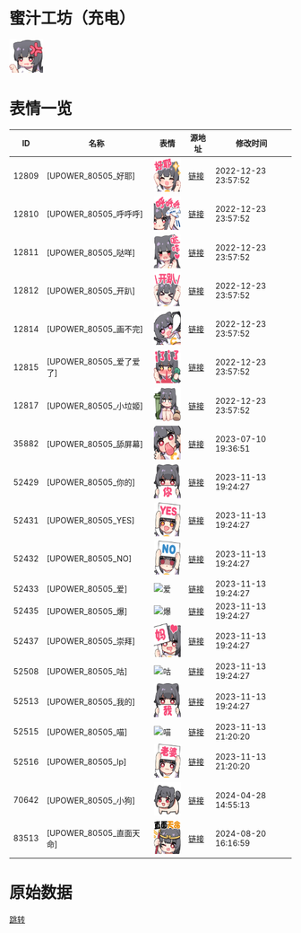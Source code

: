 # 蜜汁工坊（充电）

<img src="./cover.png" height="60" alt="cover" />

# 表情一览

|ID|名称|表情|源地址|修改时间|
|----|----|----|----|----|
|12809|[UPOWER_80505_好耶]|<img src="./pic/012809_%5BUPOWER_80505_好耶%5D.png" height="60" alt="好耶"/>|[链接](https://i0.hdslb.com/bfs/garb/d30152afc36ad2fd4ea1b8cd50a376172674e8cc.png)|2022-12-23 23:57:52|
|12810|[UPOWER_80505_呼呼呼]|<img src="./pic/012810_%5BUPOWER_80505_呼呼呼%5D.png" height="60" alt="呼呼呼"/>|[链接](https://i0.hdslb.com/bfs/garb/b98d65b1abce2d1c26601c84c2b8aa32bd450a26.png)|2022-12-23 23:57:52|
|12811|[UPOWER_80505_哒咩]|<img src="./pic/012811_%5BUPOWER_80505_哒咩%5D.png" height="60" alt="哒咩"/>|[链接](https://i0.hdslb.com/bfs/garb/a4689ce8ed0387cc577538a421b48ebd1a370a7c.png)|2022-12-23 23:57:52|
|12812|[UPOWER_80505_开趴]|<img src="./pic/012812_%5BUPOWER_80505_开趴%5D.png" height="60" alt="开趴"/>|[链接](https://i0.hdslb.com/bfs/garb/11dc226847a4fb3db8dbb7c369603e456152e21d.png)|2022-12-23 23:57:52|
|12814|[UPOWER_80505_画不完]|<img src="./pic/012814_%5BUPOWER_80505_画不完%5D.png" height="60" alt="画不完"/>|[链接](https://i0.hdslb.com/bfs/garb/59f288f01a9d4ad5bf43ea6f04b3ff6ae9b9d2a2.png)|2022-12-23 23:57:52|
|12815|[UPOWER_80505_爱了爱了]|<img src="./pic/012815_%5BUPOWER_80505_爱了爱了%5D.png" height="60" alt="爱了爱了"/>|[链接](https://i0.hdslb.com/bfs/garb/cec405bd8e0700ccabd90425ad3c40795a73ee96.png)|2022-12-23 23:57:52|
|12817|[UPOWER_80505_小垃姬]|<img src="./pic/012817_%5BUPOWER_80505_小垃姬%5D.png" height="60" alt="小垃姬"/>|[链接](https://i0.hdslb.com/bfs/garb/a12ba8e4de9df3bd96aa4428dbd04a7796e2e7e3.png)|2022-12-23 23:57:52|
|35882|[UPOWER_80505_舔屏幕]|<img src="./pic/035882_%5BUPOWER_80505_舔屏幕%5D.png" height="60" alt="舔屏幕"/>|[链接](https://i0.hdslb.com/bfs/garb/d2a75847808d203a24707320f7317ebe42d37079.png)|2023-07-10 19:36:51|
|52429|[UPOWER_80505_你的]|<img src="./pic/052429_%5BUPOWER_80505_你的%5D.png" height="60" alt="你的"/>|[链接](https://i0.hdslb.com/bfs/garb/47585ddca78bbac589874863716ffa7fa775c712.png)|2023-11-13 19:24:27|
|52431|[UPOWER_80505_YES]|<img src="./pic/052431_%5BUPOWER_80505_YES%5D.png" height="60" alt="YES"/>|[链接](https://i0.hdslb.com/bfs/garb/9f6ff20b44ce228643185046282b76a85af38c84.png)|2023-11-13 19:24:27|
|52432|[UPOWER_80505_NO]|<img src="./pic/052432_%5BUPOWER_80505_NO%5D.png" height="60" alt="NO"/>|[链接](https://i0.hdslb.com/bfs/garb/d6b41aea55912cb37dc0404850789b78497d2914.png)|2023-11-13 19:24:27|
|52433|[UPOWER_80505_爱]|<img src="./pic/052433_%5BUPOWER_80505_爱%5D.png" height="60" alt="爱"/>|[链接](https://i0.hdslb.com/bfs/garb/c6b4b27addaadfc73b446520d99c4d46c0799658.png)|2023-11-13 19:24:27|
|52435|[UPOWER_80505_爆]|<img src="./pic/052435_%5BUPOWER_80505_爆%5D.png" height="60" alt="爆"/>|[链接](https://i0.hdslb.com/bfs/garb/8745f09282790878531d33db677b954e153a9df8.png)|2023-11-13 19:24:27|
|52437|[UPOWER_80505_崇拜]|<img src="./pic/052437_%5BUPOWER_80505_崇拜%5D.png" height="60" alt="崇拜"/>|[链接](https://i0.hdslb.com/bfs/garb/e9a57cb21749aad9ae451aafa30152cb1710beb6.png)|2023-11-13 19:24:27|
|52508|[UPOWER_80505_咕]|<img src="./pic/052508_%5BUPOWER_80505_咕%5D.png" height="60" alt="咕"/>|[链接](https://i0.hdslb.com/bfs/garb/bf208401593f21a08ea5615a18da38bb742c33a9.png)|2023-11-13 19:24:27|
|52513|[UPOWER_80505_我的]|<img src="./pic/052513_%5BUPOWER_80505_我的%5D.png" height="60" alt="我的"/>|[链接](https://i0.hdslb.com/bfs/garb/43a2942f95da63d631338560388fdd29f0f9ac2a.png)|2023-11-13 19:24:27|
|52515|[UPOWER_80505_喵]|<img src="./pic/052515_%5BUPOWER_80505_喵%5D.png" height="60" alt="喵"/>|[链接](https://i0.hdslb.com/bfs/garb/b05abf54b4cde4fb91b4a604526e39e7856f937f.png)|2023-11-13 21:20:20|
|52516|[UPOWER_80505_lp]|<img src="./pic/052516_%5BUPOWER_80505_lp%5D.png" height="60" alt="lp"/>|[链接](https://i0.hdslb.com/bfs/garb/e40f6b9288dc516ef0bf5d638684976497cf236f.png)|2023-11-13 21:20:20|
|70642|[UPOWER_80505_小狗]|<img src="./pic/070642_%5BUPOWER_80505_小狗%5D.png" height="60" alt="小狗"/>|[链接](https://i0.hdslb.com/bfs/garb/d428e3e1fec3254be84a826580c707fba3cf5448.png)|2024-04-28 14:55:13|
|83513|[UPOWER_80505_直面天命]|<img src="./pic/083513_%5BUPOWER_80505_直面天命%5D.png" height="60" alt="直面天命"/>|[链接](https://i0.hdslb.com/bfs/garb/00690b2b0fd2b43038daa59a817fdca045955347.png)|2024-08-20 16:16:59|

# 原始数据

[跳转](./raw.json)


